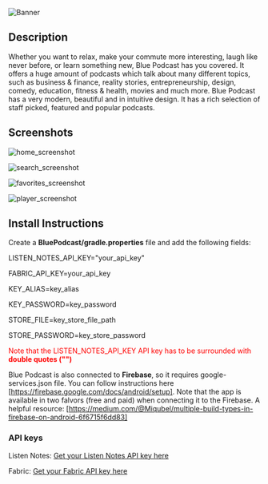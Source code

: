 ![Banner](https://user-images.githubusercontent.com/38587571/43672828-59a8d84c-97b6-11e8-8f94-5adab1604297.png)

## Description
Whether you want to relax, make your commute more interesting, laugh like never before, or
learn something new, Blue Podcast has you covered.
It offers a huge amount of podcasts which talk about many different topics, such as
business & finance, reality stories, entrepreneurship, design, comedy, education, fitness &
health, movies and much more.
Blue Podcast has a very modern, beautiful and in intuitive design. It has a rich selection of
staff picked, featured and popular podcasts.

## Screenshots
![home_screenshot](https://user-images.githubusercontent.com/38587571/43673320-26a7d622-97c1-11e8-999e-91714407892a.png)

![search_screenshot](https://user-images.githubusercontent.com/38587571/43673322-26dca8de-97c1-11e8-98c4-60c30551e20d.png)

![favorites_screenshot](https://user-images.githubusercontent.com/38587571/43673319-268f0048-97c1-11e8-9118-f8e74a153d65.png)

![player_screenshot](https://user-images.githubusercontent.com/38587571/43674271-a4c4e8f0-97d1-11e8-83b1-3870b5b24a0b.png)

## Install Instructions
Create a **BluePodcast/gradle.properties** file and add the following fields:

LISTEN_NOTES_API_KEY="your_api_key"

FABRIC_API_KEY=your_api_key

KEY_ALIAS=key_alias

KEY_PASSWORD=key_password

STORE_FILE=key_store_file_path

STORE_PASSWORD=key_store_password

<span style="color:red">Note that the LISTEN_NOTES_API_KEY API key has to be surrounded with <b>double quotes ("")</b></span>


Blue Podcast is also connected to **Firebase**, so it requires google-services.json file. You can follow instructions here [https://firebase.google.com/docs/android/setup]. Note that the app is available in two falvors (free and paid) when connecting it to the Firebase. A helpful resource: [https://medium.com/@Miqubel/multiple-build-types-in-firebase-on-android-6f6715f6dd83]

### API keys
Listen Notes: [Get your Listen Notes API key here](https://market.mashape.com/listennotes/listennotes)

Fabric: [Get your Fabric API key here](https://fabric.io/home)
